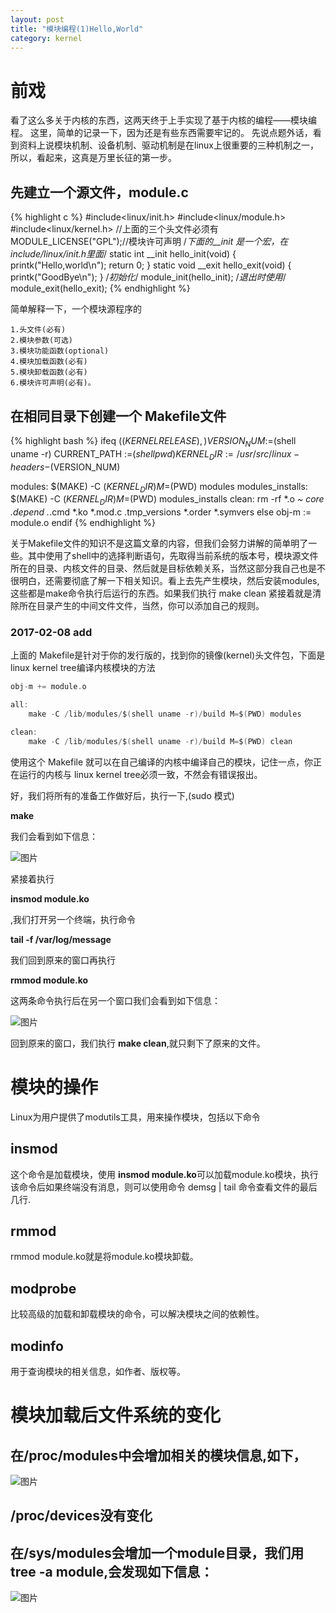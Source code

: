 ```yaml
---
layout: post
title: "模块编程(1)Hello,World"
category: kernel
---
```


# 前戏
看了这么多关于内核的东西，这两天终于上手实现了基于内核的编程——模块编程。
这里，简单的记录一下，因为还是有些东西需要牢记的。
先说点题外话，看到资料上说模块机制、设备机制、驱动机制是在linux上很重要的三种机制之一，所以，看起来，这真是万里长征的第一步。

## 先建立一个源文件，module.c

{% highlight c %}
#include<linux/init.h>
#include<linux/module.h>
#include<linux/kernel.h>
//上面的三个头文件必须有
MODULE_LICENSE("GPL");//模块许可声明
/*下面的__init 是一个宏，在include/linux/init.h里面*/
static int __init hello_init(void)
{
	printk("Hello,world\n");
	return 0;
}
static void __exit hello_exit(void)
{
	printk("GoodBye\n");
}
/*初始化*/
module_init(hello_init);
/*退出时使用*/
module_exit(hello_exit);
{% endhighlight %}

简单解释一下，一个模块源程序的

	1.头文件(必有)
	2.模块参数(可选)
	3.模块功能函数(optional)
	4.模块加载函数(必有)
	5.模块卸载函数(必有)
	6.模块许可声明(必有)。


## 在相同目录下创建一个 Makefile文件

{% highlight bash %}
ifeq ($(KERNELRELEASE),)
	VERSION_NUM :=$(shell uname -r)
    CURRENT_PATH :=$(shell pwd)
	KERNEL_DIR :=/usr/src/linux-headers-$(VERSION_NUM)

modules:
	$(MAKE) -C $(KERNEL_DIR) M=$(PWD) modules
modules_installs:
	$(MAKE) -C $(KERNEL_DIR) M=$(PWD) modules_installs
clean:
	rm -rf *.o *~ core .depend .*.cmd *.ko *.mod.c .tmp_versions *.order *.symvers
else
	obj-m := module.o
endif
{% endhighlight %}

关于Makefile文件的知识不是这篇文章的内容，但我们会努力讲解的简单明了一些。其中使用了shell中的选择判断语句，先取得当前系统的版本号，模块源文件所在的目录、内核文件的目录、然后就是目标依赖关系，当然这部分我自己也是不很明白，还需要彻底了解一下相关知识。看上去先产生模块，然后安装modules,这些都是make命令执行后运行的东西。如果我们执行 make clean 紧接着就是清除所在目录产生的中间文件文件，当然，你可以添加自己的规则。

### 2017-02-08 add

上面的 Makefile是针对于你的发行版的，找到你的镜像(kernel)头文件包，下面是 linux kernel tree编译内核模块的方法

```c
obj-m += module.o

all:
	make -C /lib/modules/$(shell uname -r)/build M=$(PWD) modules

clean:
	make -C /lib/modules/$(shell uname -r)/build M=$(PWD) clean
```

使用这个  Makefile 就可以在自己编译的内核中编译自己的模块，记住一点，你正在运行的内核与 linux kernel tree必须一致，不然会有错误报出。


好，我们将所有的准备工作做好后，执行一下,(sudo 模式)

__make__

我们会看到如下信息：

![图片](http://yuzibo.qiniudn.com/2014-11-06-makeafter.png)

紧接着执行

__insmod module.ko__

,我们打开另一个终端，执行命令

__tail -f /var/log/message__

我们回到原来的窗口再执行

__rmmod module.ko__

这两条命令执行后在另一个窗口我们会看到如下信息：

![图片](http://yuzibo.qiniudn.com/2014-11-06-modulesofresult.png)

回到原来的窗口，我们执行 __make clean__,就只剩下了原来的文件。

# 模块的操作

Linux为用户提供了modutils工具，用来操作模块，包括以下命令

## insmod

这个命令是加载模块，使用 <strong>insmod module.ko</strong>可以加载module.ko模块，执行该命令后如果终端没有消息，则可以使用命令 demsg | tail 命令查看文件的最后几行.

## rmmod

rmmod module.ko就是将module.ko模块卸载。

## modprobe

比较高级的加载和卸载模块的命令，可以解决模块之间的依赖性。

## modinfo
用于查询模块的相关信息，如作者、版权等。

# 模块加载后文件系统的变化

## 在/proc/modules中会增加相关的模块信息,如下，

![图片](http://yuzibo.qiniudn.com/2014-11-06-proc-module.png)

## /proc/devices没有变化
## 在/sys/modules会增加一个module目录，我们用 __tree -a module__,会发现如下信息：

![图片](http://yuzibo.qiniudn.com/2014-11-06-treeforsysmodule.png)
